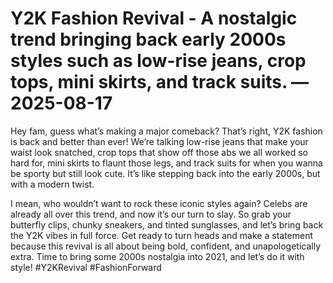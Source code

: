 # Y2K Fashion Revival - A nostalgic trend bringing back early 2000s styles such as low-rise jeans, crop tops, mini skirts, and track suits. — 2025-08-17

Hey fam, guess what’s making a major comeback? That’s right, Y2K fashion is back and better than ever! We’re talking low-rise jeans that make your waist look snatched, crop tops that show off those abs we all worked so hard for, mini skirts to flaunt those legs, and track suits for when you wanna be sporty but still look cute. It’s like stepping back into the early 2000s, but with a modern twist.

I mean, who wouldn’t want to rock these iconic styles again? Celebs are already all over this trend, and now it’s our turn to slay. So grab your butterfly clips, chunky sneakers, and tinted sunglasses, and let’s bring back the Y2K vibes in full force. Get ready to turn heads and make a statement because this revival is all about being bold, confident, and unapologetically extra. Time to bring some 2000s nostalgia into 2021, and let’s do it with style! #Y2KRevival #FashionForward